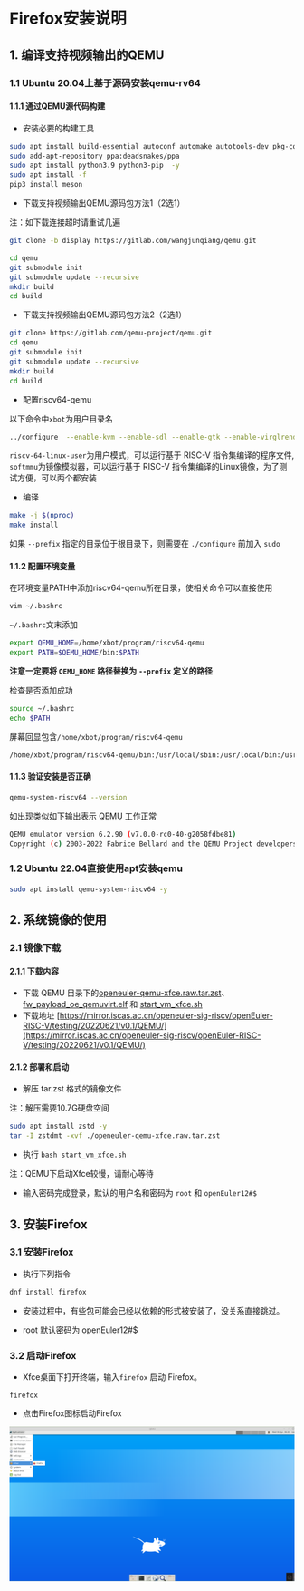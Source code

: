 # Firefox安装说明

## 1. 编译支持视频输出的QEMU

### 1.1 Ubuntu 20.04上基于源码安装qemu-rv64

#### 1.1.1 通过QEMU源代码构建

- 安装必要的构建工具

```bash
sudo apt install build-essential autoconf automake autotools-dev pkg-config bc curl gawk git bison flex texinfo gperf libtool patchutils mingw-w64 libmpc-dev libmpfr-dev libgmp-dev libexpat-dev libfdt-dev zlib1g-dev libglib2.0-dev libpixman-1-dev libncurses5-dev libncursesw5-dev meson libvirglrenderer-dev libsdl2-dev -y
sudo add-apt-repository ppa:deadsnakes/ppa
sudo apt install python3.9 python3-pip  -y
sudo apt install -f
pip3 install meson
```

-  下载支持视频输出QEMU源码包方法1（2选1）

注：如下载连接超时请重试几遍

```bash
git clone -b display https://gitlab.com/wangjunqiang/qemu.git
```

```bash
cd qemu
git submodule init
git submodule update --recursive
mkdir build
cd build
```

- 下载支持视频输出QEMU源码包方法2（2选1）

```bash
git clone https://gitlab.com/qemu-project/qemu.git
cd qemu
git submodule init
git submodule update --recursive
mkdir build
cd build
```

- 配置riscv64-qemu

以下命令中`xbot`为用户目录名

```bash
../configure  --enable-kvm --enable-sdl --enable-gtk --enable-virglrenderer --enable-opengl --target-list=riscv64-softmmu,riscv64-linux-user --prefix=/home/xbot/program/riscv64-qemu
```

`riscv-64-linux-user`为用户模式，可以运行基于 RISC-V 指令集编译的程序文件, `softmmu`为镜像模拟器，可以运行基于 RISC-V 指令集编译的Linux镜像，为了测试方便，可以两个都安装

- 编译

```bash
make -j $(nproc)
make install
```

如果 `--prefix` 指定的目录位于根目录下，则需要在 `./configure` 前加入 `sudo`

#### 1.1.2 配置环境变量

在环境变量PATH中添加riscv64-qemu所在目录，使相关命令可以直接使用

```bash
vim ~/.bashrc
```

`~/.bashrc`文末添加

````bash
export QEMU_HOME=/home/xbot/program/riscv64-qemu
export PATH=$QEMU_HOME/bin:$PATH
````

**注意一定要将 `QEMU_HOME` 路径替换为 `--prefix` 定义的路径**

检查是否添加成功

```bash
source ~/.bashrc
echo $PATH
```
屏幕回显包含`/home/xbot/program/riscv64-qemu`

```bash
/home/xbot/program/riscv64-qemu/bin:/usr/local/sbin:/usr/local/bin:/usr/sbin:/usr/bin:/sbin:/bin:/snap/bin
```

#### 1.1.3 验证安装是否正确

```bash
qemu-system-riscv64 --version
```

如出现类似如下输出表示 QEMU 工作正常

````bash
QEMU emulator version 6.2.90 (v7.0.0-rc0-40-g2058fdbe81)
Copyright (c) 2003-2022 Fabrice Bellard and the QEMU Project developers
````

### 1.2 Ubuntu 22.04直接使用apt安装qemu

```bash
sudo apt install qemu-system-riscv64 -y
```

## 2. 系统镜像的使用

### 2.1 镜像下载

#### 2.1.1 下载内容

- 下载 QEMU 目录下的[openeuler-qemu-xfce.raw.tar.zst](https://mirror.iscas.ac.cn/openeuler-sig-riscv/openEuler-RISC-V/testing/20220621/v0.1/QEMU/openeuler-qemu-xfce.raw.tar.zst)、[fw_payload_oe_qemuvirt.elf](https://mirror.iscas.ac.cn/openeuler-sig-riscv/openEuler-RISC-V/testing/20220621/v0.1/QEMU/fw_payload_oe_qemuvirt.elf) 和 [start_vm_xfce.sh](https://mirror.iscas.ac.cn/openeuler-sig-riscv/openEuler-RISC-V/testing/20220621/v0.1/QEMU/start_vm_xfce.sh)
- 下载地址 [https://mirror.iscas.ac.cn/openeuler-sig-riscv/openEuler-RISC-V/testing/20220621/v0.1/QEMU/](https://mirror.iscas.ac.cn/openeuler-sig-riscv/openEuler-RISC-V/testing/20220621/v0.1/QEMU/)

#### 2.1.2 部署和启动

- 解压 tar.zst 格式的镜像文件

注：解压需要10.7G硬盘空间

```bash
sudo apt install zstd -y
tar -I zstdmt -xvf ./openeuler-qemu-xfce.raw.tar.zst
```

- 执行 `bash start_vm_xfce.sh`

注：QEMU下启动Xfce较慢，请耐心等待

- 输入密码完成登录，默认的用户名和密码为 `root` 和 `openEuler12#$`

## 3. 安装Firefox

### 3.1 安装Firefox

- 执行下列指令

```bash
dnf install firefox
```

- 安装过程中，有些包可能会已经以依赖的形式被安装了，没关系直接跳过。

- root 默认密码为 openEuler12#$

### 3.2 启动Firefox

- Xfce桌面下打开终端，输入`firefox` 启动 Firefox。

```shell
firefox
```

- 点击Firefox图标启动Firefox

![figure_1](./images/figure_1.png)
